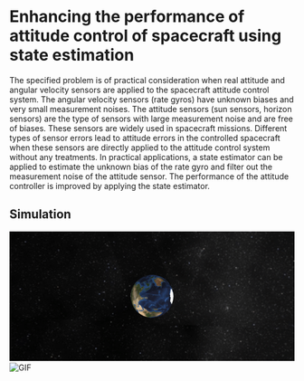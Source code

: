 # Enhancing the performance of attitude control of spacecraft using state estimation
The specified problem is of practical consideration when real attitude and angular
velocity sensors are applied to the spacecraft attitude control system. The angular
velocity sensors (rate gyros) have unknown biases and very small measurement noises.
The attitude sensors (sun sensors, horizon sensors) are the type of sensors with
large measurement noise and are free of biases. These sensors are widely used in
spacecraft missions. Different types of sensor errors lead to attitude errors in the
controlled spacecraft when these sensors are directly applied to the attitude control
system without any treatments. In practical applications, a state estimator can be applied to estimate the unknown bias of the rate gyro and filter out the
measurement noise of the attitude sensor. The performance of the attitude controller is improved by applying the state estimator.

## Simulation
![GIF](https://github.com/rushikajoshi/State-estimation-and-control-of-spacecrafts/blob/main/Results/GIF.gif)
![GIF](https://user-images.githubusercontent.com/64770588/216806338-61281669-eb98-45e8-a3c4-0dc38dd1e8ab.gif)
